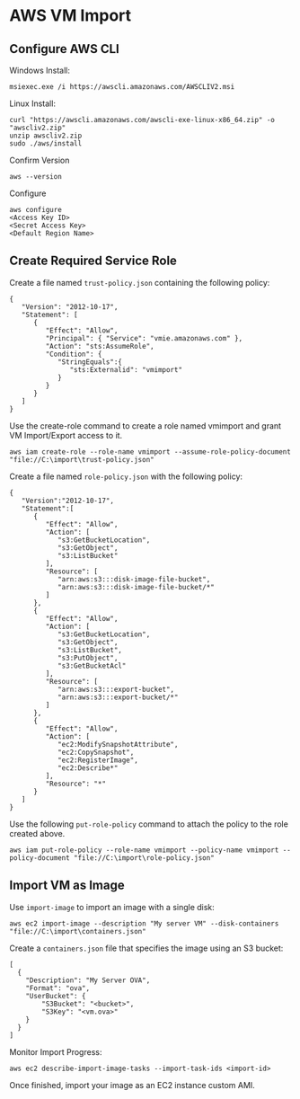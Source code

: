 # AWS VM Import

## __Configure AWS CLI__

Windows Install:

```
msiexec.exe /i https://awscli.amazonaws.com/AWSCLIV2.msi
```

Linux Install:

```
curl "https://awscli.amazonaws.com/awscli-exe-linux-x86_64.zip" -o "awscliv2.zip"
unzip awscliv2.zip
sudo ./aws/install
```

Confirm Version

```
aws --version
```

Configure

```
aws configure
<Access Key ID>
<Secret Access Key>
<Default Region Name>
```


## __Create Required Service Role__

Create a file named `trust-policy.json` containing the following policy:

```
{
   "Version": "2012-10-17",
   "Statement": [
      {
         "Effect": "Allow",
         "Principal": { "Service": "vmie.amazonaws.com" },
         "Action": "sts:AssumeRole",
         "Condition": {
            "StringEquals":{
               "sts:Externalid": "vmimport"
            }
         }
      }
   ]
}
```

Use the create-role command to create a role named vmimport and grant VM Import/Export access to it.

```
aws iam create-role --role-name vmimport --assume-role-policy-document "file://C:\import\trust-policy.json"
```

Create a file named `role-policy.json` with the following policy:

```
{
   "Version":"2012-10-17",
   "Statement":[
      {
         "Effect": "Allow",
         "Action": [
            "s3:GetBucketLocation",
            "s3:GetObject",
            "s3:ListBucket" 
         ],
         "Resource": [
            "arn:aws:s3:::disk-image-file-bucket",
            "arn:aws:s3:::disk-image-file-bucket/*"
         ]
      },
      {
         "Effect": "Allow",
         "Action": [
            "s3:GetBucketLocation",
            "s3:GetObject",
            "s3:ListBucket",
            "s3:PutObject",
            "s3:GetBucketAcl"
         ],
         "Resource": [
            "arn:aws:s3:::export-bucket",
            "arn:aws:s3:::export-bucket/*"
         ]
      },
      {
         "Effect": "Allow",
         "Action": [
            "ec2:ModifySnapshotAttribute",
            "ec2:CopySnapshot",
            "ec2:RegisterImage",
            "ec2:Describe*"
         ],
         "Resource": "*"
      }
   ]
}
```

Use the following `put-role-policy` command to attach the policy to the role created above.

```
aws iam put-role-policy --role-name vmimport --policy-name vmimport --policy-document "file://C:\import\role-policy.json"
```

## __Import VM as Image__

Use `import-image` to import an image with a single disk:

```
aws ec2 import-image --description "My server VM" --disk-containers "file://C:\import\containers.json"
```

Create a `containers.json` file that specifies the image using an S3 bucket:

```
[
  {
    "Description": "My Server OVA",
    "Format": "ova",
    "UserBucket": {
        "S3Bucket": "<bucket>",
        "S3Key": "<vm.ova>"
    }
  }
]
```

Monitor Import Progress:

```
aws ec2 describe-import-image-tasks --import-task-ids <import-id>
```

Once finished, import your image as an EC2 instance custom AMI.